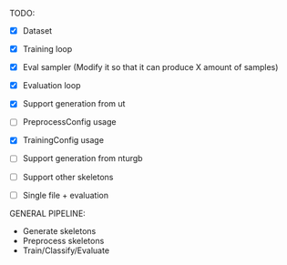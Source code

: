 


TODO:
- [x] Dataset
- [x] Training loop
- [x] Eval sampler (Modify it so that it can produce X amount of samples)
- [x] Evaluation loop
- [x] Support generation from ut
- [ ] PreprocessConfig usage
- [x] TrainingConfig usage
- [ ] Support generation from nturgb
- [ ] Support other skeletons
- [ ] Single file + evaluation


GENERAL PIPELINE:
- Generate skeletons
- Preprocess skeletons
- Train/Classify/Evaluate

